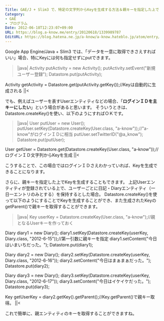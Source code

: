 ```yaml
---
Title: GAE/J + Slim3 で、特定の文字列からKeyを生成する方法＆親キーを指定した上でKeyを生成する方法
Category:
- GAE
- プログラム
Date: 2012-06-18T12:23:07+09:00
URL: https://blog.a-know.me/entry/20120618/1339989787
EditURL: https://blog.hatena.ne.jp/a-know/a-know.hateblo.jp/atom/entry/12921228815727979301
---
```


Google App Engine/Java + Slim3 では、「データを一意に取得できさえすればいい」場合、特にKeyには何も指定せずにputできます。


>|java|
Activity putActivity  = new Activity();
putActivity.setEvent("新規ユーザー登録");
Datastore.put(putActivity);


Activity getActivity = Datastore.get(putActivity.getKey());//Keyは自動的に生成される
||<


でも、例えばユーザーを表すUserエンティティなどの場合、「<span class="deco" style="font-weight:bold;">ログインＩＤを主キーにしたい</span>」という場合があると思います。
そういうときは、Datastore.createKey()を使い、以下のようにすればＯＫです。


>|java|
User putUser = new User();
putUser.setKey(Datastore.createKey(User.class, "a-know"));//"a-know"がログインＩＤに相当
putUser.setTwitterID("@a_know");
Datastore.put(putUser);


User getUser = Datastore.get(Datastore.createKey(User.class, "a-know"));//ログインＩＤ文字列からKeyを生成
||<


こうすることで、この場合ではログインＩＤさえわかっていれば、Keyを生成できることになります。


さらに、親キーを指定した上でKeyを生成することもできます。
上記Userエンティティが登録されている上で、ユーザーごとに日記・Diaryエンティティ（一日一エントリのみとする）を保持するとした場合。
Datastore.createKey()を使って以下のようにすることでKeyを生成することができ、また生成されたKeyのgetParent()で親キーを取得することができます。



>|java|
Key userKey = Datastore.createKey(User.class, "a-know");//親となるUserキーを作っておく

Diary diary1 = new Diary();
diary1.setKey(Datastore.createKey(userKey, Diary.class, "2012-6-15"));//第一引数に親キーを指定
diary1.setContent("今日はいまいちだった。");
Datastore.put(diary1);

Diary diary2 = new Diary();
diary2.setKey(Datastore.createKey(userKey, Diary.class, "2012-6-16"));
diary2.setContent("今日はまぁまぁだった。");
Datastore.put(diary2);

Diary diary3 = new Diary();
diary3.setKey(Datastore.createKey(userKey, Diary.class, "2012-6-17"));
diary3.setContent("今日はイケイケだった。");
Datastore.put(diary3);


Key getUserKey = diary2.getKey().getParent();//Key.getParent()で親キー取得。
||<


これで簡単に、親エンティティのキーを取得することができますね。


<script src="https://moshi-moshi.moshimo.works/moshimoshi/a_know_blog/20120618-1339989787?title=GAE/J%20+%20Slim3%20%E3%81%A7%E3%80%81%E7%89%B9%E5%AE%9A%E3%81%AE%E6%96%87%E5%AD%97%E5%88%97%E3%81%8B%E3%82%89Key%E3%82%92%E7%94%9F%E6%88%90%E3%81%99%E3%82%8B%E6%96%B9%E6%B3%95%EF%BC%86%E8%A6%AA%E3%82%AD%E3%83%BC%E3%82%92%E6%8C%87%E5%AE%9A%E3%81%97%E3%81%9F%E4%B8%8A%E3%81%A7Key%E3%82%92%E7%94%9F%E6%88%90%E3%81%99%E3%82%8B%E6%96%B9%E6%B3%95"></script>

